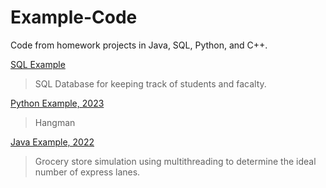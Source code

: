 # Example-Code

Code from homework projects in Java, SQL, Python, and C++.

[SQL Example](https://github.com/Anna-E-Crafton/Example-Code/blob/main/FinalScriptClean.txt)

  > SQL Database for keeping track of students and facalty. 


[Python Example, 2023](https://github.com/Anna-E-Crafton/Example-Code/blob/main/Project6.py)

  > Hangman


[Java Example, 2022](https://github.com/Anna-E-Crafton/Example-Code/blob/main/CraftonAnnaSimulation.java)

  > Grocery store simulation using multithreading to determine the ideal number of express lanes.














